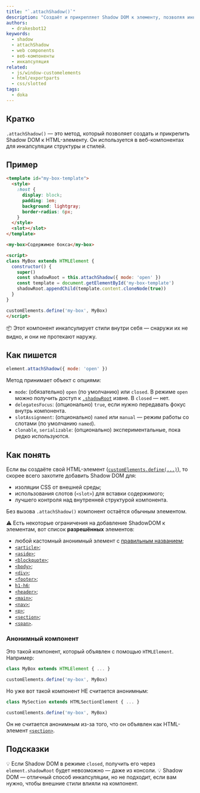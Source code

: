 ```yaml
---
title: "`.attachShadow()`"
description: "Создаёт и прикрепляет Shadow DOM к элементу, позволяя инкапсулировать стили и разметку"
authors:
  - drakesbot12
keywords:
  - shadow
  - attachShadow
  - web components
  - веб-компоненты
  - инкапсуляция
related:
  - js/window-customelements
  - html/exportparts
  - css/slotted
tags:
  - doka
---
```


## Кратко

`.attachShadow()` — это метод, который позволяет создать и прикрепить Shadow DOM к HTML-элементу. Он используется в веб-компонентах для инкапсуляции структуры и стилей.

## Пример

```html
<template id="my-box-template">
  <style>
    :host {
      display: block;
      padding: 1em;
      background: lightgray;
      border-radius: 6px;
    }
  </style>
  <slot></slot>
</template>

<my-box>Содержимое бокса</my-box>

<script>
class MyBox extends HTMLElement {
  constructor() {
    super()
    const shadowRoot = this.attachShadow({ mode: 'open' })
    const template = document.getElementById('my-box-template')
    shadowRoot.appendChild(template.content.cloneNode(true))
  }
}

customElements.define('my-box', MyBox)
</script>
```

📦 Этот компонент инкапсулирует стили внутри себя — снаружи их не видно, и они не протекают наружу.

## Как пишется

```js
element.attachShadow({ mode: 'open' })
```

Метод принимает объект с опциями:

- `mode`: (обязательно) `open` (по умолчанию) или `closed`. В режиме `open` можно получить доступ к [`.shadowRoot`](/js/element-shadowroot/) извне. В `closed` — нет.
- `delegatesFocus`: (опционально) `true`, если нужно передавать фокус внутрь компонента.
- `slotAssignment`: (опционально) `named` или `manual` — режим работы со слотами (по умолчанию `named`).
- `clonable`, `serializable`: (опционально) экспериментальные, пока редко используются.

## Как понять

Если вы создаёте свой HTML-элемент ([`customElements.define(...)`](/js/window-customelements/)), то скорее всего захотите добавить Shadow DOM для:

- изоляции CSS от внешней среды;
- использования слотов (`<slot>`) для вставки содержимого;
- лучшего контроля над внутренней структурой компонента.

Без вызова `.attachShadow()` компонент остаётся обычным элементом.

<aside>

⚠️ Есть некоторые ограничения на добавление ShadowDOM к элементам, вот список **разрешённых** элементов:
- любой кастомный анонимный элемент с [правильным названием](https://html.spec.whatwg.org/multipage/custom-elements.html#valid-custom-element-name);
- [`<article>`](/html/article/);
- [`<aside>`](/html/aside/);
- [`<blockquote>`](/html/blockquote/);
- [`<body>`](/html/body/);
- [`<div>`](/html/div/);
- [`<footer>`](/html/footer/);
- [`h1-h6`](/html/h1-h6/);
- [`<header>`](/html/header/);
- [`<main>`](/html/main/);
- [`<nav>`](/html/nav/);
- [`<p>`](/html/p/);
- [`<section>`](/html/section/);
- [`<span>`](/html/span/).

</aside>

### Анонимный компонент

Это такой компонент, который объявлен с помощью `HTMLElement`. Например:

```js
class MyBox extends HTMLElement { ... }

customElements.define('my-box', MyBox)
```

Но уже вот такой компонент НЕ считается анонимным:

```js
class MySection extends HTMLSectionElement { ... }

customElements.define('my-box', MyBox)
```

Он не считается анонимным из-за того, что он объявлен как HTML-элемент [`<section>`](/html/section/).


## Подсказки

💡 Если Shadow DOM в режиме `closed`, получить его через `element.shadowRoot` будет невозможно — даже из консоли.
💡 Shadow DOM — отличный способ инкапсуляции, но не подходит, если вам нужно, чтобы внешние стили влияли на компонент.
